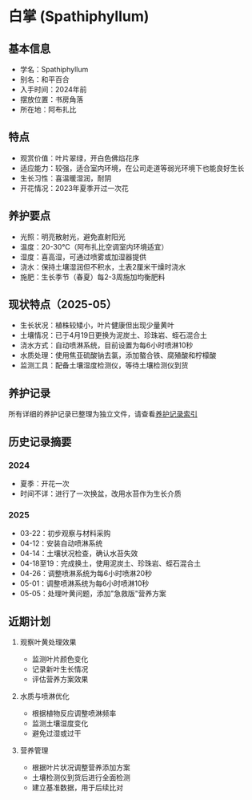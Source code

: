 # 白掌 (Spathiphyllum)

## 基本信息
- 学名：Spathiphyllum
- 别名：和平百合
- 入手时间：2024年前
- 摆放位置：书房角落
- 所在地：阿布扎比

## 特点
- 观赏价值：叶片翠绿，开白色佛焰花序
- 适应能力：较强，适合室内环境，在公司走道等弱光环境下也能良好生长
- 生长习性：喜温暖湿润，耐阴
- 开花情况：2023年夏季开过一次花

## 养护要点
- 光照：明亮散射光，避免直射阳光
- 温度：20-30°C（阿布扎比空调室内环境适宜）
- 湿度：喜高湿，可通过喷雾或加湿器提供
- 浇水：保持土壤湿润但不积水，土表2厘米干燥时浇水
- 施肥：生长季节（春夏）每2-3周施加均衡肥料

## 现状特点（2025-05）
- 生长状况：植株较矮小，叶片健康但出现少量黄叶
- 土壤情况：已于4月19日更换为泥炭土、珍珠岩、蛭石混合土
- 浇水方式：自动喷淋系统，目前设置为每6小时喷淋10秒
- 水质处理：使用焦亚硫酸钠去氯，添加螯合铁、腐殖酸和柠檬酸
- 监测工具：配备土壤湿度检测仪，等待土壤检测仪到货

## 养护记录
所有详细的养护记录已整理为独立文件，请查看[养护记录索引](养护记录索引.md)

## 历史记录摘要
### 2024
- 夏季：开花一次
- 时间不详：进行了一次换盆，改用水苔作为生长介质

### 2025
- 03-22：初步观察与材料采购
- 04-12：安装自动喷淋系统
- 04-14：土壤状况检查，确认水苔失效
- 04-18至19：完成换土，使用泥炭土、珍珠岩、蛭石混合土
- 04-26：调整喷淋系统为每6小时喷淋20秒
- 05-01：调整喷淋系统为每6小时喷淋10秒
- 05-05：处理叶黄问题，添加"急救版"营养方案

## 近期计划
1. 观察叶黄处理效果
   - 监测叶片颜色变化
   - 记录新叶生长情况
   - 评估营养方案效果

2. 水质与喷淋优化
   - 根据植物反应调整喷淋频率
   - 监测土壤湿度变化
   - 避免过湿或过干

3. 营养管理
   - 根据叶片状况调整营养添加方案
   - 土壤检测仪到货后进行全面检测
   - 建立基准数据，用于后续比对